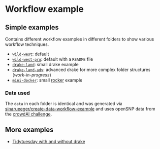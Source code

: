 # Workflow example

## Simple examples
Contains different workflow examples in different folders to show various workflow techniques. 

- [`wild-west`](wild-west/): default
- [`wild-west-pro`](wild-west-pro/): default with a `README` file
- [`drake-land`](drake-land/): small drake example
- [`drake-land-adv`](drake-land/): advanced drake for more complex folder structures (*work-in-progress*)
- [`mini-docker`](mini-docker/): small [rocker](https://www.rocker-project.org/) example


### Data used

The `data` in each folder is identical and was generated via [sinarueeger/create-data-workflow-example](https://github.com/sinarueeger/create-data-workflow-example/blob/master/opensnp-data.Rmd) and uses openSNP data from the [crowdAI challenge](https://zenodo.org/record/1442755#.W7TWFFJ9jUI).
 
## More examples

- [Tidytuesday with and without drake](https://github.com/sinarueeger/20181210-rladies-lausanne/tree/master/examples)


